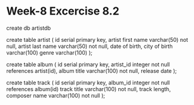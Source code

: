 # Week-8 Excercise 8.2
create db artistdb

create table artist (
  id  serial primary key,
  artist first name varchar(50) not null,
  artist last name varchar(50) not null, 
  date of birth,
  city of birth varchar(100) 
  genre varchar(100)
);

create table album (
  id  serial primary key,
  artist_id integer not null references artist(id),
  album title varchar(100) not null,
  release date
);

create table track (
  id  serial primary key,
  album_id integer not null references album(id)
  track title varchar(100) not null,
  track length,
  composer name varchar(100) not null
);
